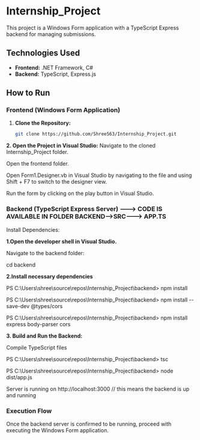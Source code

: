 # Internship_Project

This project is a Windows Form application with a TypeScript Express backend for managing submissions.

## Technologies Used

- **Frontend:** .NET Framework, C#
- **Backend:** TypeScript, Express.js

## How to Run

### Frontend (Windows Form Application)

1. **Clone the Repository:**
   ```bash
   git clone https://github.com/Shree563/Internship_Project.git

**2. Open the Project in Visual Studio:**
Navigate to the cloned Internship_Project folder.

Open the frontend folder.

Open Form1.Designer.vb in Visual Studio by navigating to the file and using Shift + F7 to switch to the designer view.

Run the form by clicking on the play button in Visual Studio.

### Backend (TypeScript Express Server) ---> CODE IS AVAILABLE IN FOLDER BACKEND-->SRC--->  APP.TS

Install Dependencies:

**1.Open the developer shell in Visual Studio.**

Navigate to the backend folder:

cd backend

**2.Install necessary dependencies**

PS C:\Users\shree\source\repos\Internship_Project\backend> npm install

PS C:\Users\shree\source\repos\Internship_Project\backend> npm install --save-dev @types/cors

PS C:\Users\shree\source\repos\Internship_Project\backend> npm install express body-parser cors

**3. Build and Run the Backend:**

Compile TypeScript files

PS C:\Users\shree\source\repos\Internship_Project\backend> tsc

PS C:\Users\shree\source\repos\Internship_Project\backend> node dist/app.js

Server is running on http://localhost:3000 // this means the backend is up and running

### Execution Flow

Once the backend server is confirmed to be running, proceed with executing the Windows Form application.

